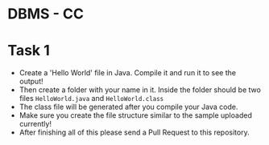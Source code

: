# DBMS - CC

# Task 1
* Create a 'Hello World' file in Java. Compile it and run it to see the output!
* Then create a folder with your name in it. Inside the folder should be two files `HelloWorld.java` and `HelloWorld.class`
* The class file will be generated after you compile your Java code. 
* Make sure you create the file structure similar to the sample uploaded currently!
* After finishing all of this please send a Pull Request to this repository.
